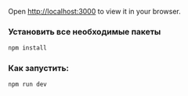 Open [http://localhost:3000](http://localhost:3000) to view it in your browser.

### Установить все необходимые пакеты

```bash
npm install
```

### Как запустить:

```bash
npm run dev
```
